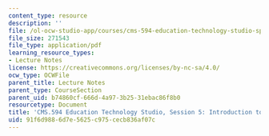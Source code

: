```yaml
---
content_type: resource
description: ''
file: /ol-ocw-studio-app/courses/cms-594-education-technology-studio-spring-2019/91f6d9886d7e5625c975cecb836af07c_MITCMS_594S19_ses5.pdf
file_size: 271543
file_type: application/pdf
learning_resource_types:
- Lecture Notes
license: https://creativecommons.org/licenses/by-nc-sa/4.0/
ocw_type: OCWFile
parent_title: Lecture Notes
parent_type: CourseSection
parent_uid: b74860cf-666d-4a97-3b25-31ebac86f8b0
resourcetype: Document
title: 'CMS.594 Education Technology Studio, Session 5: Introduction to Practice Spaces'
uid: 91f6d988-6d7e-5625-c975-cecb836af07c
---
```

